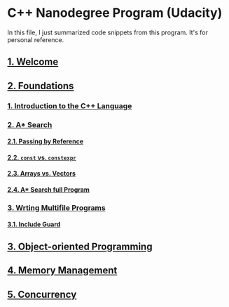 # C++ Nanodegree Program (Udacity)
In this file, I just summarized code snippets from this program. It's for personal reference.

## [1. Welcome](./01_welcome/)
## [2. Foundations](./02_foundations/README.MD#2-foundations)
### [1. Introduction to the C++ Language](./02_foundations/README.MD#1-introduction-to-the-c-language)
### [2. A* Search](./02_foundations/README.MD#2-a-search)
#### [2.1. Passing by Reference](./02_foundations/README.MD#21-passing-by-reference)
#### [2.2. `const` vs. `constexpr`](./02_foundations/README.MD#22-const-vs-constexpr)
#### [2.3. Arrays vs. Vectors](./02_foundations/README.MD#23-arrays-vs-vectors)
#### [2.4. A* Search full Program](./02_foundations/README.MD#24-a-search-full-program)
### [3. Wrting Multifile Programs](./02_foundations/README.MD#3-writing-multifile-programs)
#### [3.1. Include Guard](./02_foundations/README.MD#31-include-guard)
## [3. Object-oriented Programming]()
## [4. Memory Management]()
## [5. Concurrency]()
